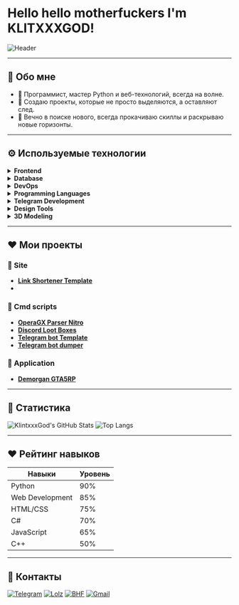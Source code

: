 # Hello hello motherfuckers I'm KLITXXXGOD!
![Header](https://i.ibb.co/pJwpFyB/Screenshot-2.png)

---

## 🖤 Обо мне

- 💨 Программист, мастер Python и веб-технологий, всегда на волне.
- 💨 Создаю проекты, которые не просто выделяются, а оставляют след.
- 💨 Вечно в поиске нового, всегда прокачиваю скиллы и раскрываю новые горизонты.

---

## ⚙️ Используемые технологии

<details>
  <summary><strong>Frontend</strong></summary>

  ![HTML5](https://img.shields.io/badge/html5-%23000000.svg?style=for-the-badge&logo=html5&logoColor=white)  ![CSS3](https://img.shields.io/badge/css3-%23000000.svg?style=for-the-badge&logo=css3&logoColor=white)  ![JavaScript](https://img.shields.io/badge/javascript-%23000000.svg?style=for-the-badge&logo=javascript&logoColor=white)  ![Bootstrap](https://img.shields.io/badge/bootstrap-%23000000.svg?style=for-the-badge&logo=bootstrap&logoColor=white)  ![TailwindCSS](https://img.shields.io/badge/tailwindcss-%23000000.svg?style=for-the-badge&logo=tailwind-css&logoColor=white)  

</details>

<details>
  <summary><strong>Database</strong></summary>

  ![MongoDB](https://img.shields.io/badge/MongoDB-%23000000.svg?style=for-the-badge&logo=mongodb&logoColor=white)  ![SQLite](https://img.shields.io/badge/SQLite-%23000000.svg?style=for-the-badge&logo=sqlite&logoColor=white)  

</details>

<details>
  <summary><strong>DevOps</strong></summary>

  ![Apache](https://img.shields.io/badge/apache-%23000000.svg?style=for-the-badge&logo=apache&logoColor=white)  ![Nginx](https://img.shields.io/badge/nginx-%23000000.svg?style=for-the-badge&logo=nginx&logoColor=white)  ![Heroku](https://img.shields.io/badge/heroku-%23000000.svg?style=for-the-badge&logo=heroku&logoColor=white)  ![Vercel](https://img.shields.io/badge/vercel-%23000000.svg?style=for-the-badge&logo=vercel&logoColor=white)  

</details>

<details>
  <summary><strong>Programming Languages</strong></summary>

  ![Python](https://img.shields.io/badge/python-%23000000.svg?style=for-the-badge&logo=python&logoColor=white) ![C#](https://img.shields.io/badge/csharp-%23000000.svg?style=for-the-badge&logo=csharp&logoColor=white)  ![C++](https://img.shields.io/badge/cplusplus-%23000000.svg?style=for-the-badge&logo=cplusplus&logoColor=white)  ![Batch](https://img.shields.io/badge/Batch-%23000000.svg?style=for-the-badge&logo=windows-terminal&logoColor=white)  ![Shell](https://img.shields.io/badge/Shell-%23000000.svg?style=for-the-badge&logo=gnubash&logoColor=white)  

</details>

<details>
  <summary><strong>Telegram Development</strong></summary>

  ![Telethon](https://img.shields.io/badge/Telethon-%23000000.svg?style=for-the-badge&logo=telegram&logoColor=white)  ![Ayogram](https://img.shields.io/badge/Ayogram-%23000000.svg?style=for-the-badge&logo=telegram&logoColor=white)  ![Pyogram](https://img.shields.io/badge/Pyogram-%23000000.svg?style=for-the-badge&logo=telegram&logoColor=white)  

</details>

<details>
  <summary><strong>Design Tools</strong></summary>


  ![Adobe Photoshop](https://img.shields.io/badge/Adobe_Photoshop-%23000000.svg?style=for-the-badge&logo=adobe-photoshop&logoColor=white)  ![Adobe Illustrator](https://img.shields.io/badge/Adobe_Illustrator-%23000000.svg?style=for-the-badge&logo=adobe-illustrator&logoColor=white)  ![Figma](https://img.shields.io/badge/Figma-%23000000.svg?style=for-the-badge&logo=figma&logoColor=white)  ![Canva](https://img.shields.io/badge/Canva-%23000000.svg?style=for-the-badge&logo=canva&logoColor=white)  

</details>

<details>
  <summary><strong>3D Modeling</strong></summary>

  ![3ds Max](https://img.shields.io/badge/3dsMax-%23000000.svg?style=for-the-badge&logo=autodesk&logoColor=white)  ![Blender](https://img.shields.io/badge/Blender-%23000000.svg?style=for-the-badge&logo=blender&logoColor=white)

</details>

---

## ♥️ Мои проекты

### 💨 Site
- **[Link Shortener Template](https://github.com/klintxxxgod/Link-Shortener-Template)**
- 
### 💨 Cmd scripts
- **[OperaGX Parser Nitro](https://github.com/klintxxxgod/OperaGXParserNitro)**
- **[Discord Loot Boxes](https://github.com/klintxxxgod/DiscordLootBoxes)**
- **[Telegram bot Template](https://github.com/klintxxxgod/Telegram-bot-template)**
- **[Telegram bot dumper](https://github.com/klintxxxgod/Telegram-Bot-Dumper)**
  
### 💨 Application
- **[Demorgan GTA5RP](https://github.com/klintxxxgod/DemorganGTA5RP)**

---

## 🖤 Статистика

![KlintxxxGod's GitHub Stats](https://github-readme-stats.vercel.app/api?username=klintxxxgod&show_icons=true&hide_border=true&bg_color=000000&title_color=ffffff&text_color=ffffff&icon_color=00c4ff) ![Top Langs](https://github-readme-stats.vercel.app/api/top-langs/?username=klintxxxgod&layout=compact&hide_border=true&bg_color=000000&title_color=ffffff&text_color=ffffff&icon_color=00c4ff)

---

## ♥️ Рейтинг навыков

| Навыки         | Уровень  |
| -------------- | -------- |
| Python         | 90%      |
| Web Development| 85%      |
| HTML/CSS       | 75%      |
| C#             | 70%      |
| JavaScript     | 65%      |
| C++            | 50%      |

---

## 🖤 Контакты

[![Telegram](https://img.shields.io/badge/-Telegram-black?style=for-the-badge&logo=telegram&logoColor=white)](https://t.me/klintxxxgod)  [![Lolz](https://img.shields.io/badge/-Lolz%20Team-black?style=for-the-badge&logo=data:image/png;base64,iVBORw0KGgoAAAANSUhEUgAAABAAAAAQCAYAAAAf8/9hAAAABHNCSVQICAgIfAhkiAAAAFdJREFUOI3FkjEOgkAQRc/CoFAEmf4SzkIkg1UkfsAdKNFBOkEEVnMkr1SBBSgUtqtUKV9jeBGwrvE3d+7s3TeAH5GgdYBGSCYJ1ASowm5YAz5voFrOh6oP/poM14wHdAe2Bi4OjsMUyccxPB3bs6Dn8AMhRWLZLeQKkwAAAABJRU5ErkJggg==&logoColor=white)](https://lolz.live/klintxxxgod/)  [![BHF](https://img.shields.io/badge/-BHF-black?style=for-the-badge&logo=matrix&logoColor=white)](https://bhf.pro/members/545192/)  [![Gmail](https://img.shields.io/badge/-Gmail-black?style=for-the-badge&logo=gmail&logoColor=white)](mailto:owner.klint@gmail.com)
